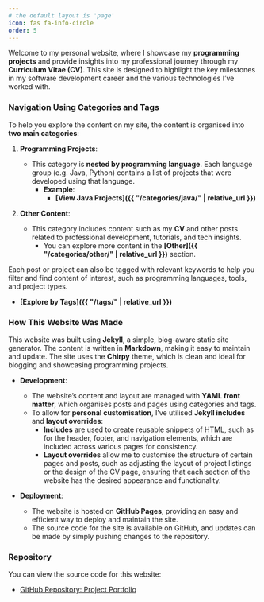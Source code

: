 ```yaml
---
# the default layout is 'page'
icon: fas fa-info-circle
order: 5
---
```


Welcome to my personal website, where I showcase my **programming projects** and provide insights into my professional journey through my **Curriculum Vitae (CV)**. This site is designed to highlight the key milestones in my software development career and the various technologies I’ve worked with.

### Navigation Using Categories and Tags

To help you explore the content on my site, the content is organised into **two main categories**:

1. **Programming Projects**:
   - This category is **nested by programming language**. Each language group (e.g. Java, Python) contains a list of projects that were developed using that language.
     - **Example**:   
         - **[View Java Projects]({{ "/categories/java/" | relative_url }})**

2. **Other Content**:
   - This category includes content such as my **CV** and other posts related to professional development, tutorials, and tech insights.
     - You can explore more content in the **[Other]({{ "/categories/other/" | relative_url }})** section.


Each post or project can also be tagged with relevant keywords to help you filter and find content of interest, such as programming languages, tools, and project types.
- **[Explore by Tags]({{ "/tags/" | relative_url }})**

### How This Website Was Made

This website was built using **Jekyll**, a simple, blog-aware static site generator. The content is written in **Markdown**, making it easy to maintain and update. The site uses the **Chirpy** theme, which is clean and ideal for blogging and showcasing programming projects.

- **Development**:
  - The website’s content and layout are managed with **YAML front matter**, which organises posts and pages using categories and tags.
  - To allow for **personal customisation**, I’ve utilised **Jekyll includes** and **layout overrides**:
    - **Includes** are used to create reusable snippets of HTML, such as for the header, footer, and navigation elements, which are included across various pages for consistency.
    - **Layout overrides** allow me to customise the structure of certain pages and posts, such as adjusting the layout of project listings or the design of the CV page, ensuring that each section of the website has the desired appearance and functionality.

- **Deployment**:
  - The website is hosted on **GitHub Pages**, providing an easy and efficient way to deploy and maintain the site.
  - The source code for the site is available on GitHub, and updates can be made by simply pushing changes to the repository.

### Repository

You can view the source code for this website:

- [GitHub Repository: Project Portfolio](https://github.com/alexandermfisher/project-portfolio)